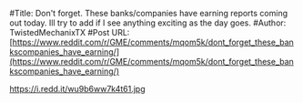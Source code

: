 #Title: Don't forget. These banks/companies have earning reports coming out today. Ill try to add if I see anything exciting as the day goes.
#Author: TwistedMechanixTX
#Post URL: [https://www.reddit.com/r/GME/comments/mqom5k/dont_forget_these_bankscompanies_have_earning/](https://www.reddit.com/r/GME/comments/mqom5k/dont_forget_these_bankscompanies_have_earning/)


https://i.redd.it/wu9b6ww7k4t61.jpg
